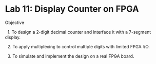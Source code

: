 # Lab 11: Display Counter on FPGA



Objective

&nbsp;   1. To design a 2-digit decimal counter and interface it with a 7-segment display.

&nbsp;   2. To apply multiplexing to control multiple digits with limited FPGA I/O.

&nbsp;   3. To simulate and implement the design on a real FPGA board.



